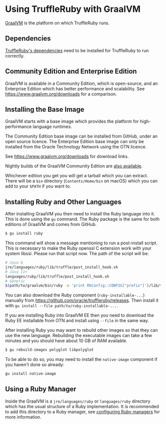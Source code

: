# Using TruffleRuby with GraalVM

[GraalVM](http://graalvm.org/) is the platform on which TruffleRuby runs.

## Dependencies

[TruffleRuby's dependencies](../../README.md#dependencies) need to be installed
for TruffleRuby to run correctly.

## Community Edition and Enterprise Edition

GraalVM is available in a Community Edition, which is open-source, and an
Enterprise Edition which has better performance and scalability.
See https://www.graalvm.org/downloads for a comparison.

## Installing the Base Image

GraalVM starts with a base image which provides the platform for
high-performance language runtimes.

The Community Edition base image can be installed from GitHub, under an open
source licence.
The Enterprise Edition base image can only be installed from the Oracle
Technology Network using the OTN licence.

See https://www.graalvm.org/downloads for download links.

Nightly builds of the GraalVM Community Edition are
[also available](https://github.com/graalvm/graalvm-ce-dev-builds/releases).

Whichever edition you get you will get a tarball which you can extract. There
will be a `bin` directory (`Contents/Home/bin` on macOS) which you can add to
your `$PATH` if you want to.

## Installing Ruby and Other Languages

After installing GraalVM you then need to install the Ruby language into it.
This is done using the `gu` command. The Ruby package is the same for both
editions of GraalVM and comes from GitHub.

```bash
$ gu install ruby
```

This command will show a message mentioning to run a post-install script.
This is necessary to make the Ruby openssl C extension work with your system libssl.
Please run that script now.
The path of the script will be:
```bash
# Java 8
jre/languages/ruby/lib/truffle/post_install_hook.sh
# Java 11+
languages/ruby/lib/truffle/post_install_hook.sh
# Generic
$(path/to/graalvm/bin/ruby -e 'print RbConfig::CONFIG["prefix"]')/lib/truffle/post_install_hook.sh
```

You can also download the Ruby component (`ruby-installable-...`) manually from
https://github.com/oracle/truffleruby/releases. Then install it with
`gu install --file path/to/ruby-installable-...`.

If you are installing Ruby into GraalVM EE then you need to download the Ruby
EE installable from OTN and install using `--file` in the same way.

After installing Ruby you may want to rebuild other images so that they can
use the new language. Rebuilding the executable images can take a few minutes
and you should have about 10 GB of RAM available.

```bash
$ gu rebuild-images polyglot libpolyglot
```

To be able to do so, you may need to install the `native-image` component if you
haven't done so already:

```bash
gu install native-image
```

## Using a Ruby Manager

Inside the GraalVM is a `jre/languages/ruby` or `languages/ruby` directory which
has the usual structure of a Ruby implementation. It is recommended to add this
directory to a Ruby manager, see [configuring Ruby managers](ruby-managers.md)
for more information.
